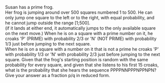   Susan has a prime frog.<br />  Her frog is jumping around over 500 squares numbered 1 to 500.  He can only jump one square to the left or to the right, with equal probability, and he cannot jump outside the range [1;500].<br />(if it lands at either end, it automatically jumps to the only available square on the next move.)      When he is on a square with a prime number on it, he croaks 'P' (PRIME) with probability 2/3 or 'N' (NOT PRIME) with probability 1/3 just before jumping to the next square.<br />  When he is on a square with a number on it that is not a prime he croaks 'P' with probability 1/3 or 'N' with probability 2/3 just before jumping to the next square.      Given that the frog's starting position is random with the same probability for every square, and given that she listens to his first 15 croaks, what is the probability that she hears the sequence PPPPNNPPPNPPNPN?    Give your answer as a fraction p/q in reduced form.    